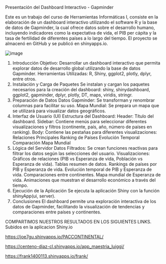 Presentación del Dashboard Interactivo - Gapminder

Este es un trabajo del curso de Herramientas Informáticas I, consiste en la elaboración de un dashboard interactivo 
utilizando el software R y la base de datos de Gapminder, la cual ofrece datos sobre el desarrollo humano, incluyendo 
indicadores como la expectativa de vida, el PIB per cápita y la tasa de fertilidad de diferentes países a lo largo del 
tiempo. El proyecto se almacenó en GitHub y se publicó en shinyapps.io.

![image](https://github.com/user-attachments/assets/562b6484-0dd9-493a-a5ec-7241b46589e8)

1. Introducción
Objetivo: Desarrollar un dashboard interactivo que permita explorar datos de desarrollo global utilizando la base de datos Gapminder.
Herramientas Utilizadas: R, Shiny, ggplot2, plotly, dplyr, entre otros.
2. Instalación y Carga de Paquetes
Se instalan y cargan los paquetes necesarios para la creación del dashboard:
shiny, shinydashboard, ggplot2, gapminder, dplyr, plotly, DT, maps, viridis, stringr.
3. Preparación de Datos
Datos Gapminder: Se transforman y renombrar columnas para facilitar su uso.
Mapa Mundial: Se prepara un mapa que se utilizará para visualizar datos geográficos.
4. Interfaz de Usuario (UI)
Estructura del Dashboard:
Header: Título del dashboard.
Sidebar: Contiene menús para seleccionar diferentes visualizaciones y filtros (continente, país, año, número de países en ranking).
Body: Contiene las pestañas para diferentes visualizaciones:
Relaciones Principales
Ranking de Países
Evolución Temporal
Comparación
Mapa Mundial
5. Lógica del Servidor
Datos Filtrados: Se crean funciones reactivas para filtrar los datos según las selecciones del usuario.
Visualizaciones:
Gráficos de relaciones (PIB vs Esperanza de vida, Población vs Esperanza de vida).
Tablas resumen de datos.
Rankings de países por PIB y Esperanza de vida.
Evolución temporal de PIB y Esperanza de vida.
Comparaciones entre continentes.
Mapa mundial de Esperanza de vida.
Animaciones que muestran el desarrollo económico a través del tiempo.
6. Ejecución de la Aplicación
Se ejecuta la aplicación Shiny con la función shinyApp(ui, server).
7. Conclusiones
El dashboard permite una exploración interactiva de los datos de Gapminder, facilitando la visualización de tendencias y comparaciones entre países y continentes.

COMPARTIMOS NUESTROS RESULTADOS EN LOS SIGUIENTES LINKS.
Subidos en la aplicacion Shiny.io

https://joe7gu.shinyapps.io/PACCONTINENTAL/


https://centeno-diaz-cl.shinyapps.io/app_maestria_luiggi/


https://frank1400113.shinyapps.io/frank/
